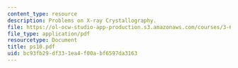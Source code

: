```yaml
---
content_type: resource
description: Problems on X-ray Crystallography.
file: https://ol-ocw-studio-app-production.s3.amazonaws.com/courses/3-60-symmetry-structure-and-tensor-properties-of-materials-fall-2005/bc93fb29df331ea4f00abf6597da3163_ps10.pdf
file_type: application/pdf
resourcetype: Document
title: ps10.pdf
uid: bc93fb29-df33-1ea4-f00a-bf6597da3163
---
```

